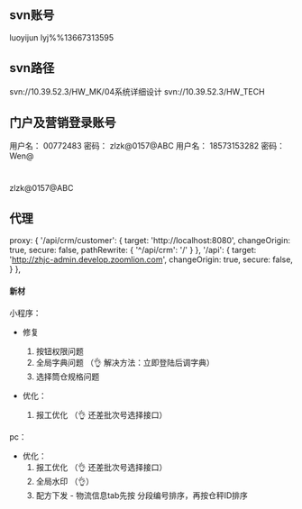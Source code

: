 ## svn账号
luoyijun  lyj%%13667313595

## svn路径
svn://10.39.52.3/HW_MK/04系统详细设计
svn://10.39.52.3/HW_TECH

## 门户及营销登录账号
用户名：
00772483
密码：
zlzk@0157@ABC
用户名：
18573153282
密码：
Wen@
#
zlzk@0157@ABC

## 代理
proxy: {
  '/api/crm/customer': {
    target: 'http://localhost:8080',
    changeOrigin: true,
    secure: false,
    pathRewrite: {
      '^/api/crm': '/'
    }
  },
  '/api': {
    target: 'http://zhjc-admin.develop.zoomlion.com',
    changeOrigin: true,
    secure: false,
  }
},




#### 新材

小程序：
- 修复
  1. 按钮权限问题
  2. 全局字典问题 （👌 解决方法：立即登陆后调字典）
  3. 选择筒仓规格问题

- 优化：
  1. 报工优化 （👌  还差批次号选择接口）

pc： 
- 优化：
  1. 报工优化 （👌  还差批次号选择接口）
  2. 全局水印 （👌）
  3. 配方下发 - 物流信息tab先按 分段编号排序，再按仓秤ID排序
